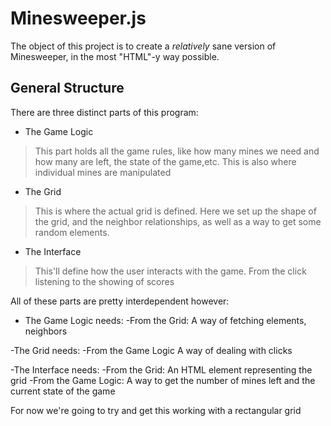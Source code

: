 Minesweeper.js
==============


The object of this project is to create a *relatively* sane version of Minesweeper, in the most
"HTML"-y way possible.

General Structure
-----------------

There are three distinct parts of this program:

- The Game Logic
>	This part holds all the game rules, like how many mines we need and how many are left,
>	the state of the game,etc. This is also where individual mines are manipulated

- The Grid 
>	This is where the actual grid is defined. Here we set up the shape of the grid, and 
>	the neighbor relationships, as well as a way to get some random elements. 

- The Interface
>	This'll define how the user interacts with the game. From the click listening to the
>	showing of scores


All of these parts are pretty interdependent however:

- The Game Logic needs:
	-From the Grid:
	A way of fetching elements, neighbors

-The Grid needs:
	-From the Game Logic
	A way of dealing with clicks

-The Interface needs:
	-From the Grid:
	An HTML element representing the grid
	-From the Game Logic:
	A way to get the number of mines left and the current state of the game



For now we're going to try and get this working with a rectangular grid